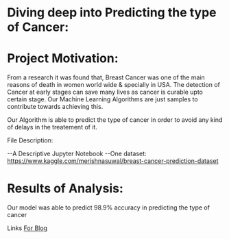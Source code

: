 # Diving deep into Predicting the type of Cancer:

# Project Motivation:

From a research it was found that, Breast Cancer was one of the main reasons of death in
women world wide & specially in USA. The detection of Cancer at early stages can 
save many lives as cancer is curable upto certain stage.
Our Machine Learning Algorithms are just samples to contribute towards achieving this.
 
Our Algorithm is able to predict the type of cancer in order to avoid any kind of delays in
the treatement of it.

File Description:

--A Descriptive Jupyter Notebook
--One dataset: https://www.kaggle.com/merishnasuwal/breast-cancer-prediction-dataset

# Results of Analysis:
Our model was able to predict 98.9% accuracy in predicting the type of cancer 


Links
[For Blog](https://medium.com/@reni.sundrani/breast-cancer-analysis-using-machine-learning-algorithm-5b9d4b72f3b2)